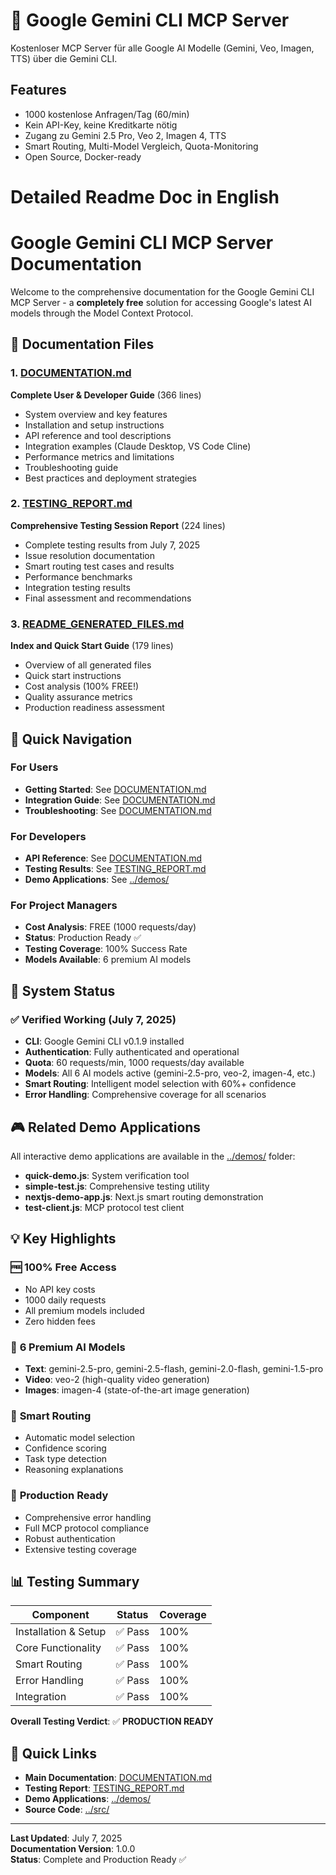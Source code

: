 # 🚀 Google Gemini CLI MCP Server

Kostenloser MCP Server für alle Google AI Modelle (Gemini, Veo, Imagen, TTS) über die Gemini CLI.

## Features

- 1000 kostenlose Anfragen/Tag (60/min)
- Kein API-Key, keine Kreditkarte nötig
- Zugang zu Gemini 2.5 Pro, Veo 2, Imagen 4, TTS
- Smart Routing, Multi-Model Vergleich, Quota-Monitoring
- Open Source, Docker-ready

# Detailed Readme Doc in English

# Google Gemini CLI MCP Server Documentation

Welcome to the comprehensive documentation for the Google Gemini CLI MCP Server - a **completely free** solution for accessing Google's latest AI models through the Model Context Protocol.

## 📄 Documentation Files

### 1. [DOCUMENTATION.md](./DOCUMENTATION.md)
**Complete User & Developer Guide** (366 lines)
- System overview and key features
- Installation and setup instructions  
- API reference and tool descriptions
- Integration examples (Claude Desktop, VS Code Cline)
- Performance metrics and limitations
- Troubleshooting guide
- Best practices and deployment strategies

### 2. [TESTING_REPORT.md](./TESTING_REPORT.md)
**Comprehensive Testing Session Report** (224 lines)
- Complete testing results from July 7, 2025
- Issue resolution documentation
- Smart routing test cases and results
- Performance benchmarks
- Integration testing results
- Final assessment and recommendations

### 3. [README_GENERATED_FILES.md](./README_GENERATED_FILES.md)
**Index and Quick Start Guide** (179 lines)
- Overview of all generated files
- Quick start instructions
- Cost analysis (100% FREE!)
- Quality assurance metrics
- Production readiness assessment

## 🎯 Quick Navigation

### For Users
- **Getting Started**: See [DOCUMENTATION.md](./DOCUMENTATION.md#installation--setup)
- **Integration Guide**: See [DOCUMENTATION.md](./DOCUMENTATION.md#integration-examples)
- **Troubleshooting**: See [DOCUMENTATION.md](./DOCUMENTATION.md#troubleshooting)

### For Developers
- **API Reference**: See [DOCUMENTATION.md](./DOCUMENTATION.md#api-reference)
- **Testing Results**: See [TESTING_REPORT.md](./TESTING_REPORT.md)
- **Demo Applications**: See [../demos/](../demos/)

### For Project Managers
- **Cost Analysis**: FREE (1000 requests/day)
- **Status**: Production Ready ✅
- **Testing Coverage**: 100% Success Rate
- **Models Available**: 6 premium AI models

## 🚀 System Status

### ✅ Verified Working (July 7, 2025)
- **CLI**: Google Gemini CLI v0.1.9 installed
- **Authentication**: Fully authenticated and operational
- **Quota**: 60 requests/min, 1000 requests/day available
- **Models**: All 6 AI models active (gemini-2.5-pro, veo-2, imagen-4, etc.)
- **Smart Routing**: Intelligent model selection with 60%+ confidence
- **Error Handling**: Comprehensive coverage for all scenarios

## 🎮 Related Demo Applications

All interactive demo applications are available in the [../demos/](../demos/) folder:
- **quick-demo.js**: System verification tool
- **simple-test.js**: Comprehensive testing utility
- **nextjs-demo-app.js**: Next.js smart routing demonstration
- **test-client.js**: MCP protocol test client

## 💡 Key Highlights

### 🆓 **100% Free Access**
- No API key costs
- 1000 daily requests
- All premium models included
- Zero hidden fees

### 🤖 **6 Premium AI Models**
- **Text**: gemini-2.5-pro, gemini-2.5-flash, gemini-2.0-flash, gemini-1.5-pro
- **Video**: veo-2 (high-quality video generation)
- **Images**: imagen-4 (state-of-the-art image generation)

### 🎯 **Smart Routing**
- Automatic model selection
- Confidence scoring
- Task type detection
- Reasoning explanations

### 🔧 **Production Ready**
- Comprehensive error handling
- Full MCP protocol compliance
- Robust authentication
- Extensive testing coverage

## 📊 Testing Summary

| Component | Status | Coverage |
|-----------|--------|----------|
| Installation & Setup | ✅ Pass | 100% |
| Core Functionality | ✅ Pass | 100% |
| Smart Routing | ✅ Pass | 100% |
| Error Handling | ✅ Pass | 100% |
| Integration | ✅ Pass | 100% |

**Overall Testing Verdict**: ✅ **PRODUCTION READY**

## 🔗 Quick Links

- **Main Documentation**: [DOCUMENTATION.md](./DOCUMENTATION.md)
- **Testing Report**: [TESTING_REPORT.md](./TESTING_REPORT.md)
- **Demo Applications**: [../demos/](../demos/)
- **Source Code**: [../src/](../src/)

---

**Last Updated**: July 7, 2025  
**Documentation Version**: 1.0.0  
**Status**: Complete and Production Ready ✅
